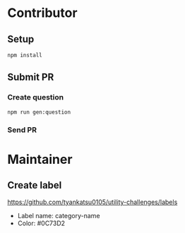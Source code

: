 # Contributor

## Setup

```bash
npm install
```

## Submit PR

### Create question

```bash
npm run gen:question
```

### Send PR

# Maintainer

## Create label

https://github.com/tyankatsu0105/utility-challenges/labels

- Label name: category-name
- Color: #0C73D2

